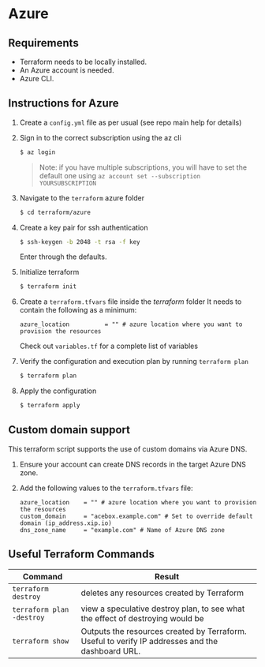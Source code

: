 # Azure

## Requirements

- Terraform needs to be locally installed.
- An Azure account is needed.
- Azure CLI.

## Instructions for Azure

1. Create a `config.yml` file as per usual (see repo main help for details)

1. Sign in to the correct subscription using the az cli

    ```bash
    $ az login
    ```

    > Note: if you have multiple subscriptions, you will have to set the default one using `az account set --subscription YOURSUBSCRIPTION`

1. Navigate to the `terraform` azure folder

    ```bash
    $ cd terraform/azure
    ```

1. Create a key pair for ssh authentication

    ```bash
    $ ssh-keygen -b 2048 -t rsa -f key
    ```

    Enter through the defaults.

1. Initialize terraform

    ```bash
    $ terraform init
    ```

1. Create a `terraform.tfvars` file inside the *terraform* folder
   It needs to contain the following as a minimum:

    ```hcl
    azure_location          = "" # azure location where you want to provision the resources
    ```

    Check out `variables.tf` for a complete list of variables

1. Verify the configuration and execution plan by running `terraform plan`

    ```bash
    $ terraform plan
    ```

1. Apply the configuration

    ```bash
    $ terraform apply
    ```


## Custom domain support

This terraform script supports the use of custom domains via Azure DNS.

1. Ensure your account can create DNS records in the target Azure DNS zone.

1. Add the following values to the `terraform.tfvars` file:

    ```hcl
    azure_location    = "" # azure location where you want to provision the resources
    custom_domain     = "acebox.example.com" # Set to override default domain (ip_address.xip.io)
    dns_zone_name     = "example.com" # Name of Azure DNS zone
    ```

## Useful Terraform Commands


Command  | Result
-------- | -------
`terraform destroy` | deletes any resources created by Terraform |
`terraform plan -destroy` | view a speculative destroy plan, to see what the effect of destroying would be |
`terraform show` | Outputs the resources created by Terraform. Useful to verify IP addresses and the dashboard URL. 

